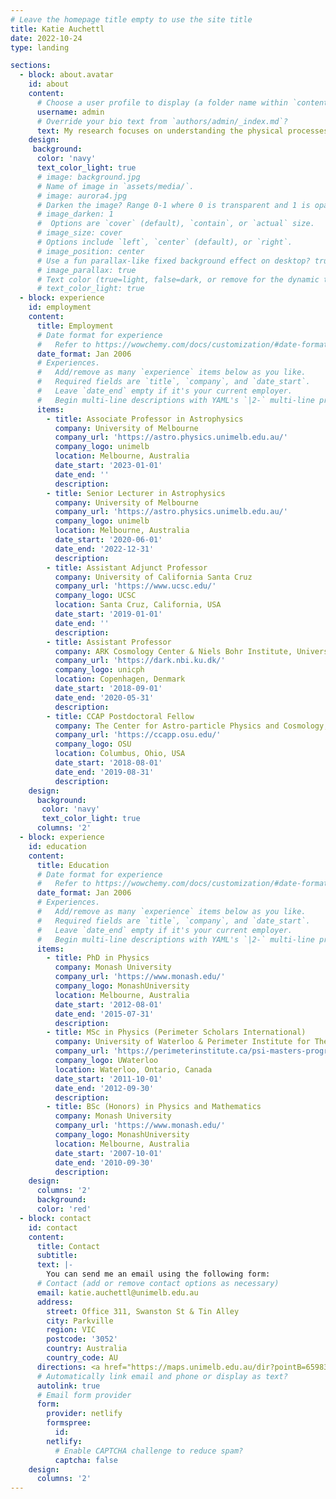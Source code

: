 ```yaml
---
# Leave the homepage title empty to use the site title
title: Katie Auchettl
date: 2022-10-24
type: landing

sections:
  - block: about.avatar
    id: about
    content:
      # Choose a user profile to display (a folder name within `content/authors/`)
      username: admin
      # Override your bio text from `authors/admin/_index.md`?
      text: My research focuses on understanding the physical processes and observational signatures related to the extreme death of stars, and how these processes influence, and are influenced by their surrounding environment. In particular, I use spaced- and ground- based instruments to study tidal disruption events, black holes, supernovae, and their diffuse and compact objects.
    design:
     background:
      color: 'navy'
      text_color_light: true
      # image: background.jpg
      # Name of image in `assets/media/`.
      # image: aurora4.jpg
      # Darken the image? Range 0-1 where 0 is transparent and 1 is opaque.
      # image_darken: 1
      #  Options are `cover` (default), `contain`, or `actual` size.
      # image_size: cover
      # Options include `left`, `center` (default), or `right`.
      # image_position: center
      # Use a fun parallax-like fixed background effect on desktop? true/false
      # image_parallax: true
      # Text color (true=light, false=dark, or remove for the dynamic theme color).
      # text_color_light: true
  - block: experience
    id: employment
    content:
      title: Employment
      # Date format for experience
      #   Refer to https://wowchemy.com/docs/customization/#date-format
      date_format: Jan 2006
      # Experiences.
      #   Add/remove as many `experience` items below as you like.
      #   Required fields are `title`, `company`, and `date_start`.
      #   Leave `date_end` empty if it's your current employer.
      #   Begin multi-line descriptions with YAML's `|2-` multi-line prefix.
      items:
        - title: Associate Professor in Astrophysics
          company: University of Melbourne
          company_url: 'https://astro.physics.unimelb.edu.au/'
          company_logo: unimelb
          location: Melbourne, Australia
          date_start: '2023-01-01'
          date_end: ''
          description: 
        - title: Senior Lecturer in Astrophysics
          company: University of Melbourne
          company_url: 'https://astro.physics.unimelb.edu.au/'
          company_logo: unimelb
          location: Melbourne, Australia
          date_start: '2020-06-01'
          date_end: '2022-12-31'
          description: 
        - title: Assistant Adjunct Professor
          company: University of California Santa Cruz
          company_url: 'https://www.ucsc.edu/'
          company_logo: UCSC
          location: Santa Cruz, California, USA
          date_start: '2019-01-01'
          date_end: ''
          description: 
        - title: Assistant Professor
          company: ARK Cosmology Center & Niels Bohr Institute, University of Copenhagen
          company_url: 'https://dark.nbi.ku.dk/'
          company_logo: unicph
          location: Copenhagen, Denmark
          date_start: '2018-09-01'
          date_end: '2020-05-31'
          description: 
        - title: CCAP Postdoctoral Fellow
          company: The Center for Astro-particle Physics and Cosmology, The Ohio State University
          company_url: 'https://ccapp.osu.edu/'
          company_logo: OSU
          location: Columbus, Ohio, USA
          date_start: '2018-08-01'
          date_end: '2019-08-31'
          description:
    design:
      background:
       color: 'navy'
       text_color_light: true
      columns: '2'
  - block: experience
    id: education
    content:
      title: Education
      # Date format for experience
      #   Refer to https://wowchemy.com/docs/customization/#date-format
      date_format: Jan 2006
      # Experiences.
      #   Add/remove as many `experience` items below as you like.
      #   Required fields are `title`, `company`, and `date_start`.
      #   Leave `date_end` empty if it's your current employer.
      #   Begin multi-line descriptions with YAML's `|2-` multi-line prefix.
      items:
        - title: PhD in Physics
          company: Monash University
          company_url: 'https://www.monash.edu/'
          company_logo: MonashUniversity
          location: Melbourne, Australia
          date_start: '2012-08-01'
          date_end: '2015-07-31'
          description: 
        - title: MSc in Physics (Perimeter Scholars International)
          company: University of Waterloo & Perimeter Institute for Theoretical Physics
          company_url: 'https://perimeterinstitute.ca/psi-masters-program'
          company_logo: UWaterloo
          location: Waterloo, Ontario, Canada
          date_start: '2011-10-01'
          date_end: '2012-09-30'
          description: 
        - title: BSc (Honors) in Physics and Mathematics
          company: Monash University
          company_url: 'https://www.monash.edu/'
          company_logo: MonashUniversity
          location: Melbourne, Australia
          date_start: '2007-10-01'
          date_end: '2010-09-30'
          description:
    design:
      columns: '2'
      background:
      color: 'red'
  - block: contact
    id: contact
    content:
      title: Contact
      subtitle:
      text: |-
        You can send me an email using the following form:
      # Contact (add or remove contact options as necessary)
      email: katie.auchettl@unimelb.edu.au
      address:
        street: Office 311, Swanston St & Tin Alley
        city: Parkville
        region: VIC
        postcode: '3052'
        country: Australia
        country_code: AU
      directions: <a href="https://maps.unimelb.edu.au/dir?pointB=659833" target="_blank">see directions</a>
      # Automatically link email and phone or display as text?
      autolink: true
      # Email form provider
      form:
        provider: netlify
        formspree:
          id:
        netlify:
          # Enable CAPTCHA challenge to reduce spam?
          captcha: false
    design:
      columns: '2'
---
```

